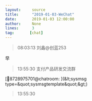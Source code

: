 ```yaml
---
layout:     source 
title:      "2019-01-03-WeChat"
date:       2019-01-03 12:00:00
author:     None
lines:      3 
tag:       [chat]
---
```

> 08:03:13  刘鑫@创蓝253  
   
早  
   
> 13:55:30  支付产品研发交流群  
   
[8728975701@chatroom:
](&amp;lt;sysmsg type=&amp;quot;sysmsgtemplate&amp;quot;&amp;gt;)  
   
> 13:55:30    
   
